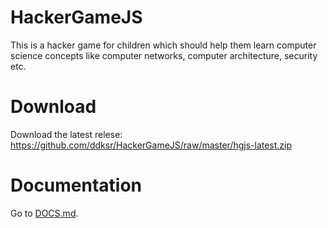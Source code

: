 HackerGameJS
============

This is a hacker game for children which should help them learn computer science concepts like computer networks, computer architecture, security etc.

Download
========

Download the latest relese: https://github.com/ddksr/HackerGameJS/raw/master/hgjs-latest.zip


Documentation
=============

Go to [DOCS.md](DOCS.md).
